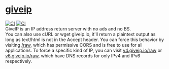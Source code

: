 # [giveip](https://giveip.io)
[![CI](https://github.com/randomairborne/giveip/actions/workflows/build.yml/badge.svg)](https://github.com/randomairborne/giveip/actions/workflows/build.yml)
[![CI](https://github.com/randomairborne/giveip/actions/workflows/check.yml/badge.svg)](https://github.com/randomairborne/giveip/actions/workflows/check.yml)<br>
GiveIP is an IP address return server with no ads and no BS. \
You can also use cURL or wget giveip.io, it'll return a plaintext output as long as text/html is not in the Accept header. You can force this behavior by visiting [/raw](https://giveip.io/raw), which has permissive CORS and is free to use for all applications. To force a specific kind of IP, you can visit [v4.giveip.io/raw](https://v4.giveip.io/raw) or [v6.giveip.io/raw](https://v6.giveip.io/raw), which have DNS records for only IPv4 and IPv6 respectively.
